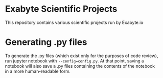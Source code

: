 # Exabyte Scientific Projects

This repository contains various scientific projects run by Exabyte.io

# Generating .py files

To generate the .py files (which exist only for the purposes of code review), run jupyter notebook with
`--config=config.py`. At that point, saving a notebook will also save a .py files containing the contents of the
notebook in a more human-readable form.

